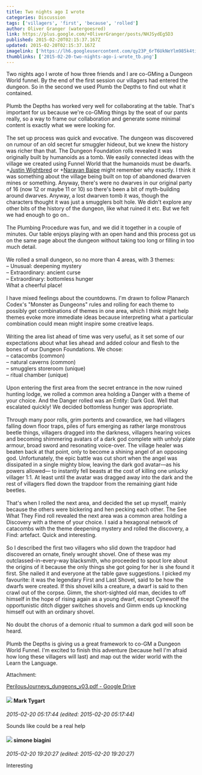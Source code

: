 ```yaml
---
title: Two nights ago I wrote
categories: Discussion
tags: ['villagers', 'first', 'because', 'rolled']
author: Oliver Granger (watergoesred)
link: https://plus.google.com/+OliverGranger/posts/NHJSydEg5D3
published: 2015-02-20T02:15:37.167Z
updated: 2015-02-20T02:15:37.167Z
imagelink: ['https://lh6.googleusercontent.com/qy23P_6rT6UkNeYlm985k4tio63rCov348P0xZJV2fpenTzPtHpu6fTsukn0_6y5F-jejf-LYZbQ-f2apvZZ7y57PlS1KM_ZuNTgD7nWb48pvoz5dJqDuA7PhJgcIof5vcW4f92-=s1600']
thumblinks: ['2015-02-20-two-nights-ago-i-wrote_tb.png']
---
```


Two nights ago I wrote of how three friends and I are co-GMing a Dungeon World funnel. By the end of the first session our villagers had entered the dungeon. So in the second we used Plumb the Depths to find out what it contained.<br /><br />Plumb the Depths has worked very well for collaborating at the table. That&#39;s important for us because we&#39;re co-GMing things by the seat of our pants really, so a way to frame our collaboration and generate some minimal content is exactly what we were looking for.<br /><br />The set up process was quick and evocative. The dungeon was discovered on rumour of an old secret fur smuggler hideout, but we knew the history was richer than that. The Dungeon Foundation rolls revealed it was originally built by humanoids as a tomb. We easily connected ideas with the village we created using Funnel World that the humanoids must be dwarfs. <span class="proflinkWrapper"><span class="proflinkPrefix">+</span><a class="proflink" href="https://plus.google.com/116619544191940331555" oid="116619544191940331555">Justin Wightbred</a></span> or <span class="proflinkWrapper"><span class="proflinkPrefix">+</span><a class="proflink" href="https://plus.google.com/107148887791506598018" oid="107148887791506598018">Narayan Bajpe</a></span> might remember why exactly. I think it was something about the village being built on top of abandoned dwarven mines or something. Anyway, there&#39;s were no dwarves in our original party of 16 (now 12 or maybe 11 or 10) so there&#39;s been a bit of myth-building around dwarves. Anyway, a lost dwarven tomb it was, though the characters thought it was just a smugglers bolt hole. We didn&#39;t explore any other bits of the history of the dungeon, like what ruined it etc. But we felt we had enough to go on.. <br /><br />The Plumbing Procedure was fun, and we did it together in a couple of minutes. Our table enjoys playing with an open hand and this process got us on the same page about the dungeon without taking too long or filling in too much detail.<br /><br />We rolled a small dungeon, so no more than 4 areas, with 3 themes:<br />– Unusual: deepening mystery <br />– Extraordinary: ancient curse<br />– Extraordinary: bottomless hunger <br />What a cheerful place!<br /><br />I have mixed feelings about the countdowns. I&#39;m drawn to follow Planarch Codex&#39;s &quot;Monster as Dungeons&quot; rules and rolling for each theme to possibly get combinations of themes in one area, which I think might help themes evoke more immediate ideas because interpreting what a particular combination could mean might inspire some creative leaps.<br /><br />Writing the area list ahead of time was very useful, as it set some of our expectations about what lies ahead and added colour and flesh to the bones of our Dungeon Foundations. We chose:<br />– catacombs (common)<br />– natural caverns (common)<br />– smugglers storeroom (unique)<br />– ritual chamber (unique)<br /><br />Upon entering the first area from the secret entrance in the now ruined hunting lodge, we rolled a common area holding a Danger with a theme of your choice. And the Danger rolled was an Entity: Dark God. Well that escalated quickly! We decided bottomless hunger was appropriate. <br /><br />Through many poor rolls, grim portents and cowardice, we had villagers falling down floor traps, piles of furs emerging as rather large monstrous beetle things, villagers dragged into the darkness, villagers hearing voices and becoming shimmering avatars of a dark god complete with unholy plate armour, broad sword and resonating voice-over. The village healer was beaten back at that point, only to become a shining angel of an opposing god. Unfortunately, the epic battle was cut short when the angel was dissipated in a single mighty blow, leaving the dark god avatar—as his powers allowed— to instantly fell beasts at the cost of killing one unlucky villager 1:1. At least until the avatar was dragged away into the dark and the rest of villagers fled down the trapdoor from the remaining giant hide beetles.<br /><br />That&#39;s when I rolled the next area, and decided the set up myself, mainly because the others were bickering and hen pecking each other. The See What They Find roll revealed the next area was a common area holding a Discovery with a theme of your choice. I said a hexagonal network of catacombs with the theme deepening mystery and rolled the discovery, a Find: artefact. Quick and interesting.<br /><br />So I described the first two villagers who slid down the trapdoor had discovered an ornate, finely wrought shovel. One of these was my outclassed-in-every-way blacksmith, who proceeded to spout lore about the origins of it because the only things she got going for her is she found it first. She nailed it and everyone at the table gave suggestions. I picked my favourite: it was the legendary First and Last Shovel, said to be how the dwarfs were created. If this shovel kills a creature, a dwarf is said to then crawl out of the corpse. Gimm, the short-sighted old man, decides to off himself in the hope of rising again as a young dwarf, except Cynewolf the opportunistic ditch digger switches shovels and Gimm ends up knocking himself out with an ordinary shovel.<br /><br />No doubt the chorus of a demonic ritual to summon a dark god will soon be heard.<br /><br />Plumb the Depths is giving us a great framework to co-GM a Dungeon World Funnel. I&#39;m excited to finish this adventure (because hell I&#39;m afraid how long these villagers will last) and map out the wider world with the Learn the Language.


Attachment:

<a href='https://drive.google.com/file/d/0B254Gcq3LvXQYmdTMmZPbkt1NmM/view?usp=sharing'>PerilousJourneys_dungeons_v03.pdf - Google Drive</a>


<div id='comment z12ti5qivlfygnbfz23kvvm5fkjislmwm04'>
  <h4><img src='{{site.baseurl}}//images/avatars/118088719859349999400_photo.jpg'> Mark Tygart</h4>
      <p><cite>2015-02-20 05:17:44 (edited: 2015-02-20 05:17:44)</cite></p>
        <p>Sounds like could be a real help</p>
</div>
        

<div id='comment z12ti5qivlfygnbfz23kvvm5fkjislmwm04'>
  <h4><img src='{{site.baseurl}}//images/avatars/110406841978593276800_photo.jpg'> simone biagini</h4>
      <p><cite>2015-02-20 19:20:27 (edited: 2015-02-20 19:20:27)</cite></p>
        <p>Interesting</p>
</div>
        